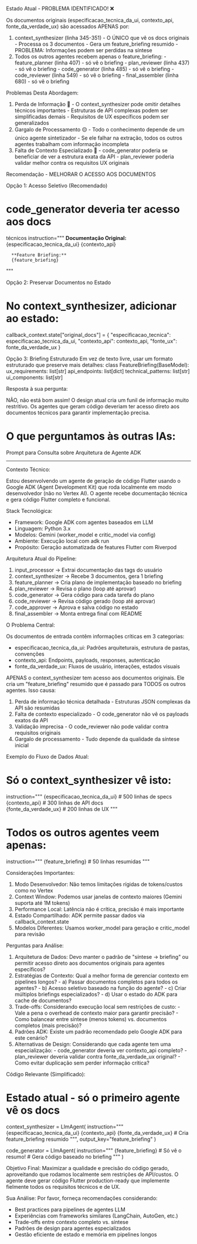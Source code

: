 Estado Atual - PROBLEMA IDENTIFICADO! ❌

  Os documentos originais
  (especificacao_tecnica_da_ui, contexto_api,
  fonte_da_verdade_ux) são acessados APENAS por:

  1. context_synthesizer (linha 345-351) - O ÚNICO que
   vê os docs originais
    - Processa os 3 documentos
    - Gera um feature_briefing resumido
    - PROBLEMA: Informações podem ser perdidas na
  síntese
  2. Todos os outros agentes recebem apenas o 
  feature_briefing:
    - feature_planner (linha 407) - só vê o briefing
    - plan_reviewer (linha 437) - só vê o briefing
    - code_generator (linha 485) - só vê o briefing
    - code_reviewer (linha 549) - só vê o briefing
    - final_assembler (linha 680) - só vê o briefing

  Problemas Desta Abordagem:

  1. Perda de Informação 🔴
    - O context_synthesizer pode omitir detalhes
  técnicos importantes
    - Estruturas de API complexas podem ser
  simplificadas demais
    - Requisitos de UX específicos podem ser
  generalizados
  2. Gargalo de Processamento 🟡
    - Todo o conhecimento depende de um único agente
  sintetizador
    - Se ele falhar na extração, todos os outros
  agentes trabalham com informação incompleta
  3. Falta de Contexto Especializado 🔴
    - code_generator poderia se beneficiar de ver a
  estrutura exata da API
    - plan_reviewer poderia validar melhor contra os
  requisitos UX originais

  Recomendação - MELHORAR O ACESSO AOS DOCUMENTOS

  Opção 1: Acesso Seletivo (Recomendado)
  # code_generator deveria ter acesso aos docs 
  técnicos
  instruction="""
      **Documentação Original:**
      {especificacao_tecnica_da_ui}
      {contexto_api}
      
      **Feature Briefing:**
      {feature_briefing}
  """

  Opção 2: Preservar Documentos no Estado
  # No context_synthesizer, adicionar ao estado:
  callback_context.state["original_docs"] = {
      "especificacao_tecnica":
  especificacao_tecnica_da_ui,
      "contexto_api": contexto_api,
      "fonte_ux": fonte_da_verdade_ux
  }

  Opção 3: Briefing Estruturado
  Em vez de texto livre, usar um formato estruturado
  que preserve mais detalhes:
  class FeatureBriefing(BaseModel):
      ux_requirements: list[str]
      api_endpoints: list[dict]
      technical_patterns: list[str]
      ui_components: list[str]

  Resposta à sua pergunta:

  NÃO, não está bom assim! O design atual cria um
  funil de informação muito restritivo. Os agentes que
   geram código deveriam ter acesso direto aos
  documentos técnicos para garantir implementação
  precisa.


  # O que perguntamos às outras IAs:
  Prompt para Consulta sobre Arquitetura de Agente ADK

  ---
  Contexto Técnico:

  Estou desenvolvendo um agente de geração de código
  Flutter usando o Google ADK (Agent Development Kit)
  que roda localmente em modo desenvolvedor (não no
  Vertex AI). O agente recebe documentação técnica e
  gera código Flutter completo e funcional.

  Stack Tecnológica:
  - Framework: Google ADK com agentes baseados em LLM
  - Linguagem: Python 3.x
  - Modelos: Gemini (worker_model e critic_model via
  config)
  - Ambiente: Execução local com adk run
  - Propósito: Geração automatizada de features
  Flutter com Riverpod

  Arquitetura Atual do Pipeline:

  1. input_processor → Extrai documentação das tags do
   usuário
  2. context_synthesizer → Recebe 3 documentos, gera 1
   briefing
  3. feature_planner → Cria plano de implementação 
  baseado no briefing
  4. plan_reviewer → Revisa o plano (loop até aprovar)
  5. code_generator → Gera código para cada tarefa do 
  plano
  6. code_reviewer → Revisa código gerado (loop até
  aprovar)
  7. code_approver → Aprova e salva código no estado
  8. final_assembler → Monta entrega final com README

  O Problema Central:

  Os documentos de entrada contêm informações críticas
   em 3 categorias:
  - especificacao_tecnica_da_ui: Padrões
  arquiteturais, estrutura de pastas, convenções
  - contexto_api: Endpoints, payloads, responses,
  autenticação
  - fonte_da_verdade_ux: Fluxos de usuário,
  interações, estados visuais

  APENAS o context_synthesizer tem acesso aos 
  documentos originais. Ele cria um "feature_briefing"
   resumido que é passado para TODOS os outros
  agentes. Isso causa:

  1. Perda de informação técnica detalhada -
  Estruturas JSON complexas da API são resumidas
  2. Falta de contexto especializado - O
  code_generator não vê os payloads exatos da API
  3. Validação imprecisa - O code_reviewer não pode
  validar contra requisitos originais
  4. Gargalo de processamento - Tudo depende da
  qualidade da síntese inicial

  Exemplo do Fluxo de Dados Atual:
  # Só o context_synthesizer vê isto:
  instruction="""
      {especificacao_tecnica_da_ui}  # 500 linhas de 
  specs
      {contexto_api}                  # 300 linhas de 
  API docs  
      {fonte_da_verdade_ux}           # 200 linhas de 
  UX
  """

  # Todos os outros agentes veem apenas:
  instruction="""
      {feature_briefing}  # 50 linhas resumidas
  """

  Considerações Importantes:

  1. Modo Desenvolvedor: Não temos limitações rígidas
  de tokens/custos como no Vertex
  2. Context Window: Podemos usar janelas de contexto
  maiores (Gemini suporta até 1M tokens)
  3. Performance Local: Latência não é crítica,
  precisão é mais importante
  4. Estado Compartilhado: ADK permite passar dados
  via callback_context.state
  5. Modelos Diferentes: Usamos worker_model para
  geração e critic_model para revisão

  Perguntas para Análise:

  1. Arquitetura de Dados: Devo manter o padrão de
  "síntese → briefing" ou permitir acesso direto aos
  documentos originais para agentes específicos?
  2. Estratégias de Contexto: Qual a melhor forma de
  gerenciar contexto em pipelines longos?
    - a) Passar documentos completos para todos os
  agentes?
    - b) Acesso seletivo baseado na função do agente?
    - c) Criar múltiplos briefings especializados?
    - d) Usar o estado do ADK para cache de
  documentos?
  3. Trade-offs: Considerando execução local sem
  restrições de custo:
    - Vale a pena o overhead de contexto maior para
  garantir precisão?
    - Como balancear entre síntese (menos tokens) vs.
  documentos completos (mais precisão)?
  4. Padrões ADK: Existe um padrão recomendado pelo
  Google ADK para este cenário?
  5. Alternativas de Design: Considerando que cada
  agente tem uma especialização:
    - code_generator deveria ver contexto_api
  completo?
    - plan_reviewer deveria validar contra
  fonte_da_verdade_ux original?
    - Como evitar duplicação sem perder informação
  crítica?

  Código Relevante (Simplificado):
  # Estado atual - só o primeiro agente vê os docs
  context_synthesizer = LlmAgent(
      instruction="""
      {especificacao_tecnica_da_ui}
      {contexto_api}
      {fonte_da_verdade_ux}
      # Cria feature_briefing resumido
      """,
      output_key="feature_briefing"
  )

  code_generator = LlmAgent(
      instruction="""
      {feature_briefing}  # Só vê o resumo!
      # Gera código baseado no briefing
      """
  )

  Objetivo Final:
  Maximizar a qualidade e precisão do código gerado,
  aproveitando que rodamos localmente sem restrições
  de API/custos. O agente deve gerar código Flutter
  production-ready que implemente fielmente todos os
  requisitos técnicos e de UX.

  Sua Análise:
  Por favor, forneça recomendações considerando:
  - Best practices para pipelines de agentes LLM
  - Experiências com frameworks similares (LangChain,
  AutoGen, etc.)
  - Trade-offs entre contexto completo vs. síntese
  - Padrões de design para agentes especializados
  - Gestão eficiente de estado e memória em pipelines
  longos
